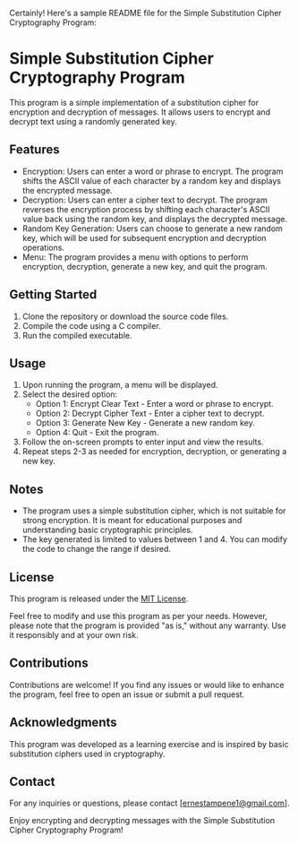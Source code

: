 Certainly! Here's a sample README file for the Simple Substitution Cipher Cryptography Program:

# Simple Substitution Cipher Cryptography Program

This program is a simple implementation of a substitution cipher for encryption and decryption of messages. It allows users to encrypt and decrypt text using a randomly generated key.

## Features

- Encryption: Users can enter a word or phrase to encrypt. The program shifts the ASCII value of each character by a random key and displays the encrypted message.
- Decryption: Users can enter a cipher text to decrypt. The program reverses the encryption process by shifting each character's ASCII value back using the random key, and displays the decrypted message.
- Random Key Generation: Users can choose to generate a new random key, which will be used for subsequent encryption and decryption operations.
- Menu: The program provides a menu with options to perform encryption, decryption, generate a new key, and quit the program.

## Getting Started

1. Clone the repository or download the source code files.
2. Compile the code using a C compiler.
3. Run the compiled executable.

## Usage

1. Upon running the program, a menu will be displayed.
2. Select the desired option:
   - Option 1: Encrypt Clear Text - Enter a word or phrase to encrypt.
   - Option 2: Decrypt Cipher Text - Enter a cipher text to decrypt.
   - Option 3: Generate New Key - Generate a new random key.
   - Option 4: Quit - Exit the program.
3. Follow the on-screen prompts to enter input and view the results.
4. Repeat steps 2-3 as needed for encryption, decryption, or generating a new key.

## Notes

- The program uses a simple substitution cipher, which is not suitable for strong encryption. It is meant for educational purposes and understanding basic cryptographic principles.
- The key generated is limited to values between 1 and 4. You can modify the code to change the range if desired.

## License

This program is released under the [MIT License](LICENSE).

Feel free to modify and use this program as per your needs. However, please note that the program is provided "as is," without any warranty. Use it responsibly and at your own risk.

## Contributions

Contributions are welcome! If you find any issues or would like to enhance the program, feel free to open an issue or submit a pull request.

## Acknowledgments

This program was developed as a learning exercise and is inspired by basic substitution ciphers used in cryptography.

## Contact

For any inquiries or questions, please contact [ernestampene1@gmail.com].

Enjoy encrypting and decrypting messages with the Simple Substitution Cipher Cryptography Program!
